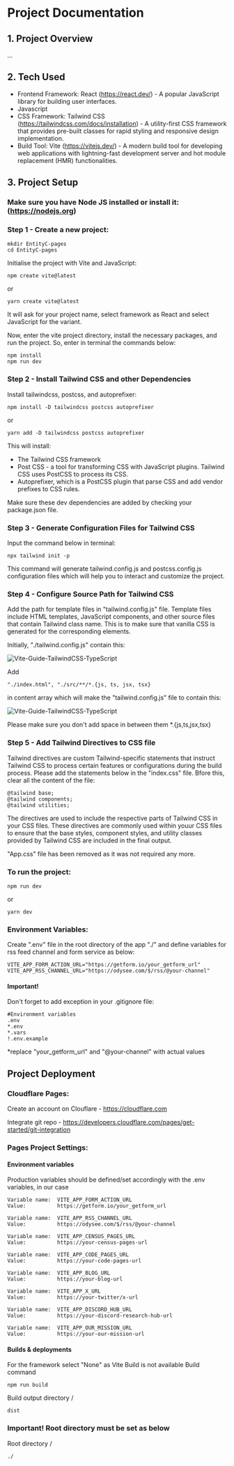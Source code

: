 # Project Documentation

## 1. Project Overview

...

## 2. Tech Used

- Frontend Framework: React (https://react.dev/) - A popular JavaScript library for building user interfaces.
- Javascript
- CSS Framework: Tailwind CSS (https://tailwindcss.com/docs/installation) - A utility-first CSS framework that provides pre-built classes for rapid styling and responsive design implementation.
- Build Tool: Vite (https://vitejs.dev/) - A modern build tool for developing web applications with lightning-fast development server and hot module replacement (HMR) functionalities.

## 3. Project Setup

### Make sure you have Node JS installed or install it: (https://nodejs.org)

### Step 1 - Create a new project:

```
mkdir EntityC-pages
cd EntityC-pages
```

Initialise the project with Vite and JavaScript:

```
npm create vite@latest
```

or

```
yarn create vite@latest
```

It will ask for your project name, select framework as React and select JavaScript for the variant.

Now, enter the vite project directory, install the necessary packages, and run the project. So, enter in terminal the commands below:

```
npm install
npm run dev
```

### Step 2 - Install Tailwind CSS and other Dependencies

Install tailwindcss, postcss, and autoprefixer:

```
npm install -D tailwindcss postcss autoprefixer
```

or

```
yarn add -D tailwindcss postcss autoprefixer
```

This will install:

- The Tailwind CSS framework
- Post CSS - a tool for transforming CSS with JavaScript plugins. Tailwind CSS uses PostCSS to process its CSS.
- Autoprefixer, which is a PostCSS plugin that parse CSS and add vendor prefixes to CSS rules.

Make sure these dev dependencies are added by checking your package.json file.

### Step 3 - Generate Configuration Files for Tailwind CSS

Input the command below in terminal:

```
npx tailwind init -p
```

This command will generate tailwind.config.js and postcss.config.js configuration files which will help you to interact and customize the project.

### Step 4 - Configure Source Path for Tailwind CSS

Add the path for template files in "tailwind.config.js" file. Template files include HTML templates, JavaScript components, and other source files that contain Tailwind class name. This is to make sure that vanilla CSS is generated for the corresponding elements.

Initially, "./tailwind.config.js" contain this:

![Vite-Guide-TailwindCSS-TypeScript](https://miro.medium.com/v2/resize:fit:720/format:webp/1*3IVLfbc4p5ZxWju8T-kjrg.png)

Add

```
"./index.html", "./src/**/*.{js, ts, jsx, tsx}
```

in content array which will make the "tailwind.config.js" file to contain this:

![Vite-Guide-TailwindCSS-TypeScript](https://miro.medium.com/v2/resize:fit:720/format:webp/1*JK6tYJnOHPv9dseEmepEfg.png)

Please make sure you don't add space in between them \*.{js,ts,jsx,tsx}

### Step 5 - Add Tailwind Directives to CSS file

Tailwind directives are custom Tailwind-specific statements that instruct Tailwind CSS to process certain features or configurations during the build process.
Please add the statements below in the "index.css" file. Bfore this, clear all the content of the file:

```
@tailwind base;
@tailwind components;
@tailwind utilities;
```

The directives are used to include the respective parts of Tailwind CSS in your CSS files. These directives are commonly used within youur CSS files to ensure that the base styles, component styles, and utility classes provided by Tailwind CSS are included in the final output.

"App.css" file has been removed as it was not required any more.

### To run the project:

```
npm run dev
```

or

```
yarn dev
```

### Environment Variables:

Create ".env" file in the root directory of the app "./" and define variables for rss feed channel and form service as below:

```
VITE_APP_FORM_ACTION_URL="https://getform.io/your_getform_url"
VITE_APP_RSS_CHANNEL_URL="https://odysee.com/$/rss/@your-channel"
```

#### Important!

Don't forget to add exception in your .gitignore file:

```
#Environment variables
.env
*.env
*.vars
!.env.example
```

\*replace "your_getform_url" and "@your-channel" with actual values

## Project Deployment

### Cloudflare Pages:

Create an account on Clouflare - https://cloudflare.com

Integrate git repo - https://developers.cloudflare.com/pages/get-started/git-integration

### Pages Project Settings:

#### Environment variables

Production variables should be defined/set accordingly with the .env variables, in our case

```
Variable name:  VITE_APP_FORM_ACTION_URL
Value:          https://getform.io/your_getform_url

Variable name:  VITE_APP_RSS_CHANNEL_URL
Value:          https://odysee.com/$/rss/@your-channel

Variable name:  VITE_APP_CENSUS_PAGES_URL
Value:          https://your-census-pages-url

Variable name:  VITE_APP_CODE_PAGES_URL
Value:          https://your-code-pages-url

Variable name:  VITE_APP_BLOG_URL
Value:          https://your-blog-url

Variable name:  VITE_APP_X_URL
Value:          https://your-twitter/x-url

Variable name:  VITE_APP_DISCORD_HUB_URL
Value:          https://your-discord-research-hub-url

Variable name:  VITE_APP_OUR_MISSION_URL
Value:          https://your-our-mission-url
```

#### Builds & deployments

For the framework select "None" as Vite Build is not available
Build command

```
npm run build
```

Build output directory
/

```
dist
```

### Important! Root directory must be set as below

Root directory
/

```
./
```
